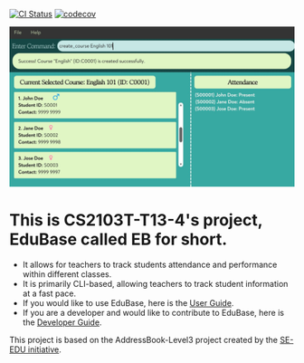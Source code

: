 [![CI Status](https://github.com/AY2526S1-CS2103T-T13-4/tp/workflows/Java%20CI/badge.svg)](https://github.com/AY2526S1-CS2103T-T13-4/tp/actions)
[![codecov](https://codecov.io/gh/AY2526S1-CS2103T-T13-4/tp/graph/badge.svg?token=z26EL45pZ3)](https://codecov.io/gh/AY2526S1-CS2103T-T13-4/tp)

![Ui](docs/images/Ui.png)

# This is CS2103T-T13-4's project, EduBase called EB for short.

- It allows for teachers to track students attendance and performance within different classes.
- It is primarily CLI-based, allowing teachers to track student information at a fast pace.
- If you would like to use EduBase, here is the [User Guide](docs/UserGuide.md).
- If you are a developer and would like to contribute to EduBase, here is the [Developer Guide](docs/DeveloperGuide.md).

This project is based on the AddressBook-Level3 project created by the [SE-EDU initiative](https://se-education.org).
